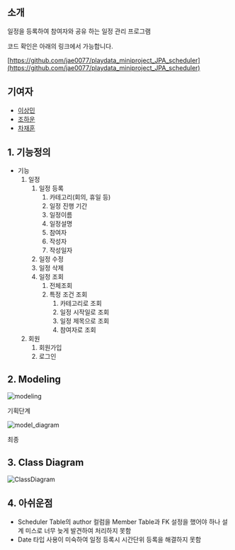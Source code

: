 ## 소개

일정을 등록하여 참여자와 공유 하는 일정 관리 프로그램

코드 확인은 아래의 링크에서 가능합니다.

[https://github.com/jae0077/playdata_miniproject_JPA_scheduler](https://github.com/jae0077/playdata_miniproject_JPA_scheduler)

## 기여자

- [이상민](https://github.com/minstitia)
- [조하운](https://github.com/henrynoowah)
- [차재훈](https://github.com/jae0077)

## 1. 기능정의

- 기능
    1. 일정
        1. 일정 등록
            1. 카테고리(회의, 휴일 등)
            2. 일정 진행 기간
            3. 일정이름
            4. 일정설명
            5. 참여자
            6. 작성자
            7. 작성일자
        2. 일정 수정
        3. 일정 삭제
        4. 일정 조회
            1. 전체조회
            2. 특정 조건 조회
                1. 카테고리로 조회 
                2. 일정 시작일로 조회
                3. 일정 제목으로 조회
                4. 참여자로 조회
    2. 회원
        1. 회원가입
        2. 로그인

## 2. Modeling

![modeling](https://user-images.githubusercontent.com/44844956/130908288-c580ba9e-6e34-4487-802d-4a3fdf0866fd.png)

기획단계

![model_diagram](https://user-images.githubusercontent.com/44844956/130908354-5d212d47-64a8-4444-95ac-c711a2f98e35.png)

최종

## 3. Class Diagram

![ClassDiagram](https://user-images.githubusercontent.com/44844956/130908404-5e234911-adad-4668-a5c8-6a49c53a334c.png)

## 4. 아쉬운점

- Scheduler Table의 author 컬럼을 Member Table과 FK 설정을 했어야 하나 설계 미스로 너무 늦게 발견하여 처리하지 못함
- Date 타입 사용이 미숙하여 일정 등록시 시간단위 등록을 해결하지 못함